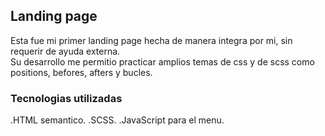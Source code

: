 ## Landing page

Esta fue mi primer landing page hecha de manera integra por mi, sin requerir de ayuda externa.  
Su desarrollo me permitio practicar amplios temas de css y de scss como positions, befores, afters y bucles.  

### Tecnologias utilizadas

   .HTML semantico.
   .SCSS.
   .JavaScript para el menu.

